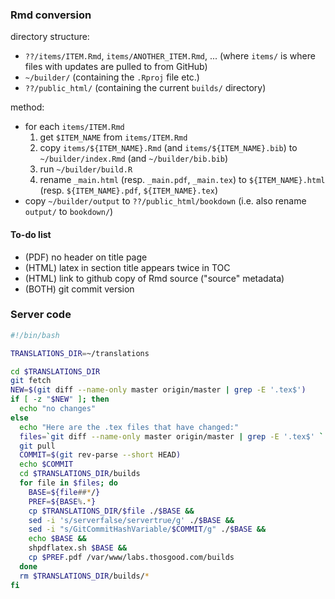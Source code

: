 ### Rmd conversion

directory structure:

- `??/items/ITEM.Rmd`, `items/ANOTHER_ITEM.Rmd`, ... (where `items/` is where files with updates are pulled to from GitHub)
- `~/builder/` (containing the `.Rproj` file etc.)
- `??/public_html/` (containing the current `builds/` directory)

method:

- for each `items/ITEM.Rmd`
  1. get `$ITEM_NAME` from `items/ITEM.Rmd`
  2. copy `items/${ITEM_NAME}.Rmd` (and `items/${ITEM_NAME}.bib`) to `~/builder/index.Rmd` (and `~/builder/bib.bib`)
  3. run `~/builder/build.R`
  4. rename `_main.html` (resp. `_main.pdf`, `_main.tex`) to `${ITEM_NAME}.html` (resp. `${ITEM_NAME}.pdf`, `${ITEM_NAME}.tex`)
- copy `~/builder/output` to `??/public_html/bookdown` (i.e. also rename `output/` to `bookdown/`)

#### To-do list

- (PDF) no header on title page
- (HTML) latex in section title appears twice in TOC
- (HTML) link to github copy of Rmd source ("source" metadata)
- (BOTH) git commit version

### Server code

```bash
#!/bin/bash

TRANSLATIONS_DIR=~/translations

cd $TRANSLATIONS_DIR
git fetch
NEW=$(git diff --name-only master origin/master | grep -E '.tex$')
if [ -z "$NEW" ]; then
  echo "no changes"
else
  echo "Here are the .tex files that have changed:"
  files=`git diff --name-only master origin/master | grep -E '.tex$' `
  git pull
  COMMIT=$(git rev-parse --short HEAD)
  echo $COMMIT
  cd $TRANSLATIONS_DIR/builds
  for file in $files; do
    BASE=${file##*/}
    PREF=${BASE%.*}
    cp $TRANSLATIONS_DIR/$file ./$BASE &&
    sed -i 's/serverfalse/servertrue/g' ./$BASE &&
    sed -i "s/GitCommitHashVariable/$COMMIT/g" ./$BASE &&
    echo $BASE &&
    shpdflatex.sh $BASE &&
    cp $PREF.pdf /var/www/labs.thosgood.com/builds
  done
  rm $TRANSLATIONS_DIR/builds/*
fi
```
